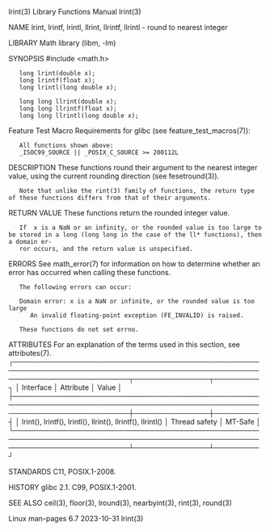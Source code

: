 lrint(3)							   Library Functions Manual							      lrint(3)

NAME
       lrint, lrintf, lrintl, llrint, llrintf, llrintl - round to nearest integer

LIBRARY
       Math library (libm, -lm)

SYNOPSIS
       #include <math.h>

       long lrint(double x);
       long lrintf(float x);
       long lrintl(long double x);

       long long llrint(double x);
       long long llrintf(float x);
       long long llrintl(long double x);

   Feature Test Macro Requirements for glibc (see feature_test_macros(7)):

       All functions shown above:
	   _ISOC99_SOURCE || _POSIX_C_SOURCE >= 200112L

DESCRIPTION
       These functions round their argument to the nearest integer value, using the current rounding direction (see fesetround(3)).

       Note that unlike the rint(3) family of functions, the return type of these functions differs from that of their arguments.

RETURN VALUE
       These functions return the rounded integer value.

       If  x is a NaN or an infinity, or the rounded value is too large to be stored in a long (long long in the case of the ll* functions), then a domain er‐
       ror occurs, and the return value is unspecified.

ERRORS
       See math_error(7) for information on how to determine whether an error has occurred when calling these functions.

       The following errors can occur:

       Domain error: x is a NaN or infinite, or the rounded value is too large
	      An invalid floating-point exception (FE_INVALID) is raised.

       These functions do not set errno.

ATTRIBUTES
       For an explanation of the terms used in this section, see attributes(7).
       ┌───────────────────────────────────────────────────────────────────────────────────────────────────────────────────────────┬───────────────┬─────────┐
       │ Interface														   │ Attribute	   │ Value   │
       ├───────────────────────────────────────────────────────────────────────────────────────────────────────────────────────────┼───────────────┼─────────┤
       │ lrint(), lrintf(), lrintl(), llrint(), llrintf(), llrintl()								   │ Thread safety │ MT-Safe │
       └───────────────────────────────────────────────────────────────────────────────────────────────────────────────────────────┴───────────────┴─────────┘

STANDARDS
       C11, POSIX.1-2008.

HISTORY
       glibc 2.1.  C99, POSIX.1-2001.

SEE ALSO
       ceil(3), floor(3), lround(3), nearbyint(3), rint(3), round(3)

Linux man-pages 6.7							  2023-10-31								      lrint(3)
